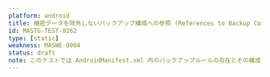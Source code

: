 ```yaml
---
platform: android
title: 機密データを除外しないバックアップ構成への参照 (References to Backup Configurations Not Excluding Sensitive Data)
id: MASTG-TEST-0262
type: [static]
weakness: MASWE-0004
status: draft
note: このテストでは AndroidManifest.xml 内のバックアップルールの存在とその構成をチェックします。
---
```

